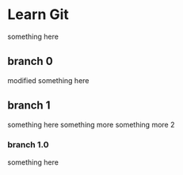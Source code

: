 # Learn Git
something here

## branch 0
modified something here

## branch 1
something here
something more
something more 2

### branch 1.0
something here
